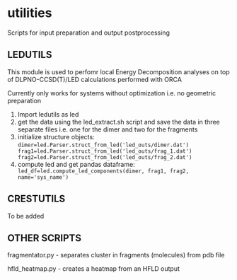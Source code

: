 # utilities
Scripts for input preparation and output postprocessing


## LEDUTILS
This module is used to perfomr local Energy Decomposition analyses on top of DLPNO-CCSD(T)/LED calculations performed with ORCA

Currently only works for systems without optimization i.e. no geometric preparation

1) Import ledutils as led
2) get the data using the led_extract.sh script and save the data in three separate files i.e. one for the dimer and two for the fragments
3) initialize structure objects:
`dimer=led.Parser.struct_from_led('led_outs/dimer.dat')
frag1=led.Parser.struct_from_led('led_outs/frag_1.dat')
frag2=led.Parser.struct_from_led('led_outs/frag_2.dat')`
4) compute led and get pandas dataframe:
` led_df=led.compute_led_components(dimer, frag1, frag2, name='sys_name')`

## CRESTUTILS

To be added

## OTHER SCRIPTS

fragmentator.py - separates cluster in fragments (molecules) from pdb file

hfld_heatmap.py - creates a heatmap from an HFLD output
